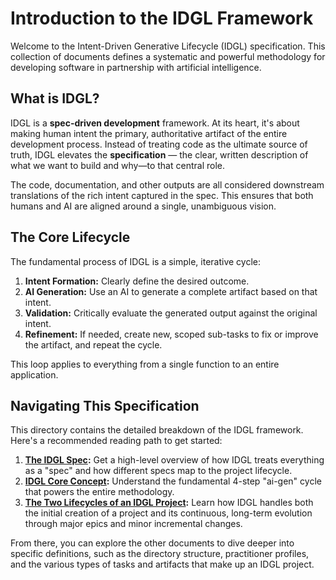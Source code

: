 # Introduction to the IDGL Framework

Welcome to the Intent-Driven Generative Lifecycle (IDGL) specification. This collection of documents defines a systematic and powerful methodology for developing software in partnership with artificial intelligence.

## What is IDGL?

IDGL is a **spec-driven development** framework. At its heart, it's about making human intent the primary, authoritative artifact of the entire development process. Instead of treating code as the ultimate source of truth, IDGL elevates the **specification** — the clear, written description of what we want to build and why—to that central role.

The code, documentation, and other outputs are all considered downstream translations of the rich intent captured in the spec. This ensures that both humans and AI are aligned around a single, unambiguous vision.

## The Core Lifecycle

The fundamental process of IDGL is a simple, iterative cycle:

1.  **Intent Formation:** Clearly define the desired outcome.
2.  **AI Generation:** Use an AI to generate a complete artifact based on that intent.
3.  **Validation:** Critically evaluate the generated output against the original intent.
4.  **Refinement:** If needed, create new, scoped sub-tasks to fix or improve the artifact, and repeat the cycle.

This loop applies to everything from a single function to an entire application.

## Navigating This Specification

This directory contains the detailed breakdown of the IDGL framework. Here's a recommended reading path to get started:

1.  **[The IDGL Spec](./00-the-idgl-spec.md):** Get a high-level overview of how IDGL treats everything as a "spec" and how different specs map to the project lifecycle.
2.  **[IDGL Core Concept](./01-idgl-core-concept.md):** Understand the fundamental 4-step "ai-gen" cycle that powers the entire methodology.
3.  **[The Two Lifecycles of an IDGL Project](./09-idgl-lifecycle-phases.md):** Learn how IDGL handles both the initial creation of a project and its continuous, long-term evolution through major epics and minor incremental changes.

From there, you can explore the other documents to dive deeper into specific definitions, such as the directory structure, practitioner profiles, and the various types of tasks and artifacts that make up an IDGL project. 
